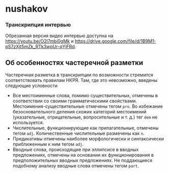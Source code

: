 # nushakov
### Транскрипция интервью

Обрезанная версия видео интервью доступна на https://youtu.be/O2l7mbi0gMk и https://drive.google.com/file/d/1B9M1-pS7zXjt5mZk_RTk3wpUr-qYjFRd.

## Об особенностях частеречной разметки
Частеречная разметка в транскрипции по возможности стремится соответствовать правилам НКРЯ. Там, где это невозможно, введены следующие условности
* Все местоименные слова, помимо существительных, отмечены в соответствии со своими грамматическими свойствами. Местоимения-существительные отмечены тегом `pro`. Во избежание безосновательного деления схожих категорий местоимений (указательные, отрицательные, вопросительные и т. д.) тег `dem` не используется.
* Числительные, функционирующие как прилагательные, отмечены тегом `adj`. Количественные числительные размечены как `n`.
* Предикативы отмечены наиболее морфологически и синтаксически приближенным к ним тегом `adj`.
* Вводные слова, происходящие при эллипсисе в вводных предложениях, отмечены на основании их функционирования в предположительных вводных предложениях. Не поддающиеся подобному анализу вводные слова отмечены тегом `part`.